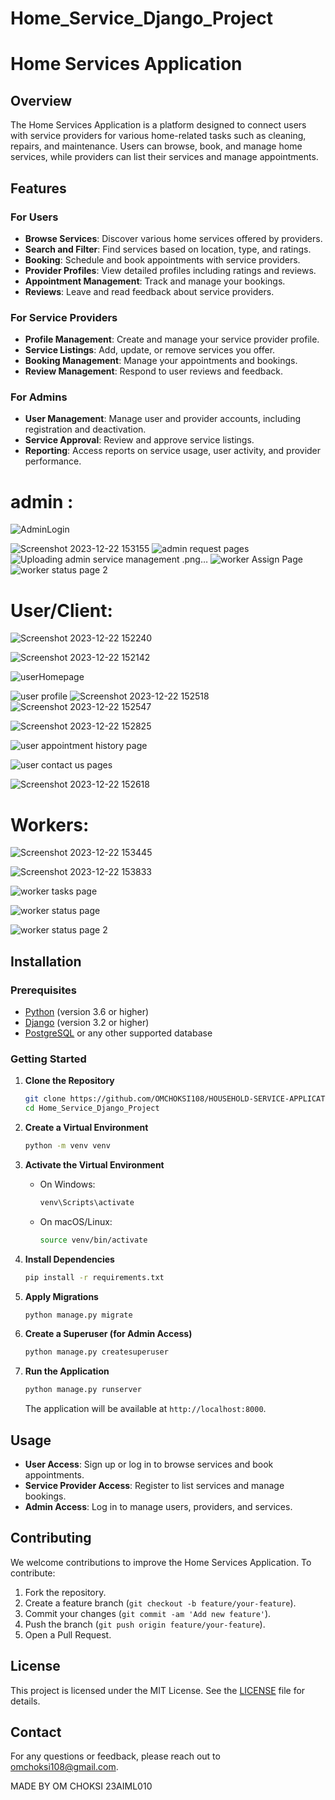 # Home_Service_Django_Project


# Home Services Application

## Overview

The Home Services Application is a platform designed to connect users with service providers for various home-related tasks such as cleaning, repairs, and maintenance. Users can browse, book, and manage home services, while providers can list their services and manage appointments.

## Features

### For Users
- **Browse Services**: Discover various home services offered by providers.
- **Search and Filter**: Find services based on location, type, and ratings.
- **Booking**: Schedule and book appointments with service providers.
- **Provider Profiles**: View detailed profiles including ratings and reviews.
- **Appointment Management**: Track and manage your bookings.
- **Reviews**: Leave and read feedback about service providers.

### For Service Providers
- **Profile Management**: Create and manage your service provider profile.
- **Service Listings**: Add, update, or remove services you offer.
- **Booking Management**: Manage your appointments and bookings.
- **Review Management**: Respond to user reviews and feedback.

### For Admins
- **User Management**: Manage user and provider accounts, including registration and deactivation.
- **Service Approval**: Review and approve service listings.
- **Reporting**: Access reports on service usage, user activity, and provider performance.



# admin :
![AdminLogin](https://github.com/OMCHOKSI108/HOUSEHOLD-SERVICE-APPLICATION/Home_Service_Django_Project/assets/92427624/34aec800-bf05-4c9a-9a24-5ad93e4baf54)

![Screenshot 2023-12-22 153155](https://github.com/OMCHOKSI108/HOUSEHOLD-SERVICE-APPLICATION/Home_Service_Django_Project/assets/92427624/084a9cc3-5c48-4e1b-9552-65c254d77150)
![admin request pages](https://github.com/OMCHOKSI108/HOUSEHOLD-SERVICE-APPLICATION/Home_Service_Django_Project/assets/92427624/c735c2b3-2a53-443f-859d-44412b4ee3b5)
![Uploading admin service  management .png…]()
![worker Assign Page](https://github.com/OMCHOKSI108/HOUSEHOLD-SERVICE-APPLICATION/Home_Service_Django_Project/assets/92427624/06e02b29-e210-4100-a695-64d54476e65a)
![worker status page 2](https://github.com/OMCHOKSI108/HOUSEHOLD-SERVICE-APPLICATION/Home_Service_Django_Project/assets/92427624/29cdb824-ecef-4082-bb58-cc03012e8380)


# User/Client: 
![Screenshot 2023-12-22 152240](https://github.com/OMCHOKSI108/HOUSEHOLD-SERVICE-APPLICATION/Home_Service_Django_Project/assets/92427624/6b5b46a3-3ce0-495f-8fcb-a8b3c134011a)

![Screenshot 2023-12-22 152142](https://github.com/OMCHOKSI108/HOUSEHOLD-SERVICE-APPLICATION/Home_Service_Django_Project/assets/92427624/666fc216-4525-44b9-bb35-c1a1f32c1680)

![userHomepage](https://github.com/OMCHOKSI108/HOUSEHOLD-SERVICE-APPLICATION/Home_Service_Django_Project/assets/92427624/7147d9f5-d459-4085-8ea9-c5314cd19d17)

![user profile](https://github.com/OMCHOKSI108/HOUSEHOLD-SERVICE-APPLICATION/Home_Service_Django_Project/assets/92427624/6ee7794f-d2f7-42de-af2f-bb5f1c800f40)
![Screenshot 2023-12-22 152518](https://github.com/OMCHOKSI108/HOUSEHOLD-SERVICE-APPLICATION/Home_Service_Django_Project/assets/92427624/4f83fbcd-6c01-4745-9a56-4b93792902fb)
![Screenshot 2023-12-22 152547](https://github.com/OMCHOKSI108/HOUSEHOLD-SERVICE-APPLICATION/Home_Service_Django_Project/assets/92427624/5fc08a7a-1896-49ca-9606-faaafa9af4f5)

![Screenshot 2023-12-22 152825](https://github.com/OMCHOKSI108/HOUSEHOLD-SERVICE-APPLICATION/Home_Service_Django_Project/assets/92427624/9d118e88-ba4a-4c6c-9bef-ec2841d4dffb)

![user appointment history page](https://github.com/OMCHOKSI108/HOUSEHOLD-SERVICE-APPLICATION/Home_Service_Django_Project/assets/92427624/94ec9db5-34eb-448b-92f1-0bf6709f170b)

![user contact us pages](https://github.com/OMCHOKSI108/HOUSEHOLD-SERVICE-APPLICATION/Home_Service_Django_Project/assets/92427624/08f36138-9139-4adb-a206-393b56ba3a77)

![Screenshot 2023-12-22 152618](https://github.com/OMCHOKSI108/HOUSEHOLD-SERVICE-APPLICATION/Home_Service_Django_Project/assets/92427624/14caaed1-fe9d-4cb1-94f7-1a69a64ff547)

# Workers:
![Screenshot 2023-12-22 153445](https://github.com/OMCHOKSI108/HOUSEHOLD-SERVICE-APPLICATION/Home_Service_Django_Project/assets/92427624/f291f814-80b2-4e91-abf2-ea73a9c6a377)

![Screenshot 2023-12-22 153833](https://github.com/OMCHOKSI108/HOUSEHOLD-SERVICE-APPLICATION/Home_Service_Django_Project/assets/92427624/10edac50-f443-4744-b9e5-4f039c909236)

![worker tasks page](https://github.com/OMCHOKSI108/HOUSEHOLD-SERVICE-APPLICATION/Home_Service_Django_Project/assets/92427624/86f1b058-4a0e-4aa0-b69e-b0ecaca7440f)

![worker status page](https://github.com/OMCHOKSI108/HOUSEHOLD-SERVICE-APPLICATION/Home_Service_Django_Project/assets/92427624/8a9eb735-5412-41c8-8686-9f2698c6e5eb)

![worker status page 2](https://github.com/OMCHOKSI108/HOUSEHOLD-SERVICE-APPLICATION/Home_Service_Django_Project/assets/92427624/20b865cf-fe41-413a-bfb5-5c3d6008f130)



## Installation

### Prerequisites
- [Python](https://www.python.org/) (version 3.6 or higher)
- [Django](https://www.djangoproject.com/) (version 3.2 or higher)
- [PostgreSQL](https://www.postgresql.org/) or any other supported database

### Getting Started

1. **Clone the Repository**
    ```bash
    git clone https://github.com/OMCHOKSI108/HOUSEHOLD-SERVICE-APPLICATION/Home_Service_Django_Project.git
    cd Home_Service_Django_Project
    ```

2. **Create a Virtual Environment**
    ```bash
    python -m venv venv
    ```

3. **Activate the Virtual Environment**
    - On Windows:
      ```bash
      venv\Scripts\activate
      ```
    - On macOS/Linux:
      ```bash
      source venv/bin/activate
      ```

4. **Install Dependencies**
    ```bash
    pip install -r requirements.txt
    ```

5. **Apply Migrations**
    ```bash
    python manage.py migrate
    ```

6. **Create a Superuser (for Admin Access)**
    ```bash
    python manage.py createsuperuser
    ```

7. **Run the Application**
    ```bash
    python manage.py runserver
    ```
   The application will be available at `http://localhost:8000`.

## Usage

- **User Access**: Sign up or log in to browse services and book appointments.
- **Service Provider Access**: Register to list services and manage bookings.
- **Admin Access**: Log in to manage users, providers, and services.

## Contributing

We welcome contributions to improve the Home Services Application. To contribute:

1. Fork the repository.
2. Create a feature branch (`git checkout -b feature/your-feature`).
3. Commit your changes (`git commit -am 'Add new feature'`).
4. Push the branch (`git push origin feature/your-feature`).
5. Open a Pull Request.

## License

This project is licensed under the MIT License. See the [LICENSE](LICENSE) file for details.

## Contact

For any questions or feedback, please reach out to [omchoksi108@gmail.com](mailto:omchoksi108@example.com).


MADE BY OM CHOKSI 23AIML010